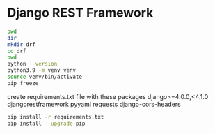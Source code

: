 # Django REST Framework

```bash
pwd
dir
mkdir drf
cd drf
pwd
python --version
python3.9 -m venv venv
source venv/bin/activate
pip freeze
```
create requirements.txt file with these packages
django>=4.0.0,<4.1.0
djangorestframework
pyyaml
requests
django-cors-headers

```bash
pip install -r requirements.txt
pip install --upgrade pip
```